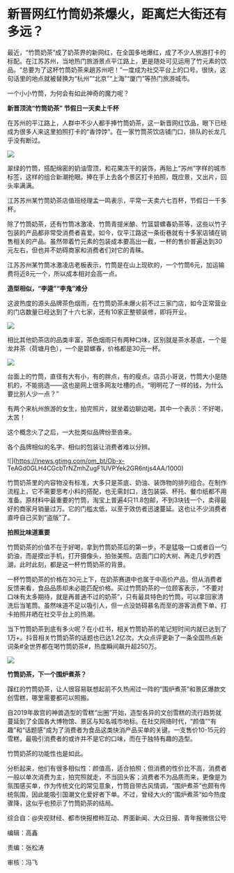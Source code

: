 # 新晋网红竹筒奶茶爆火，距离烂大街还有多远？

最近，“竹筒奶茶”成了奶茶界的新网红，在全国多地爆红，成了不少人旅游打卡的标配。在江苏苏州，当地热门旅游景点平江路上，更是随处可见运用了竹元素的饮品。“总要为了这杯竹筒奶茶来趟苏州吧！”一度成为社交平台上的口号。很快，这句话里的地点就被替换为“杭州”“北京”“上海”“厦门”等热门旅游城市。

一个小小竹筒，为何会有如此神奇的魔力呢？

**新晋顶流“竹筒奶茶” 节假日一天卖上千杯**

在苏州的平江路上，人群中不少人都手捧竹筒奶茶，这一新晋网红饮品，眼下已经成为很多人来这里拍照打卡的“香饽饽”。在一家竹筒茶饮店铺门口，排队的长龙几乎没有断过。

![](https://inews.gtimg.com/om_bt/O2vZbMgIfFAIs2ucDelFIfS1sAd8YF4O6h0y5Dj33z8iIAA/1000)

翠绿的竹筒，搭配绵密的奶油雪顶，和花果冻干的装饰，再贴上“苏州”字样的城市标签，这样的组合新潮抢眼。捧在手上去各个景区打卡拍照，既应景，又出片，回头率满满。

江苏苏州某竹筒奶茶店值班经理孟一鸣表示，平常一天卖六七百杯，节假日一千多杯。

除了竹筒奶茶，还有竹筒冰激凌、竹筒青提米酿、竹篮碧螺春奶茶等，这些以竹子包装的产品都非常受消费者喜爱。如今，仅平江路这一条街巷就有十多家店铺在销售相关的产品。虽然带着竹元素的包装成本要高出一截，一杯的售价普遍达到30元左右，但也并不妨碍商家和消费者们对它的青睐。

江苏苏州某竹筒冰激凌店老板表示，竹筒是在山上现砍的，一个竹筒6元，加运输费将近8元一个，所以成本相对会高一点。

**造型相似，“李逵”“李鬼”难分**

这波热度的源头品牌茶色烟雨，在竹筒奶茶未爆火前不过三家门店，如今正常营业的门店数量已经达到了十六七家，还有10家正整顿装修，即将开业。

![](https://inews.gtimg.com/om_bt/Onzw0aPoHGyvLSh92QRPMqc5bFK7dQHAubzGdlQMEH7ZIAA/1000)

相比其他奶茶店的品类丰富，茶色烟雨只有两种口味，区别就是茶水基底，一个是龙井茶（荷塘月色），一个是碧螺春，价格都是30元一杯。

![](https://inews.gtimg.com/om_bt/OlZ4dbVbukj3jwOx3c_7pGhbvcmVPeE9CZIz_YzEB4ghMAA/1000)

台面上的竹筒，直径有大有小，有的胖点，有的瘦点。店员小哥说，竹筒大小是随机的，不能挑选——这也是网上很多网友吐槽的点，“明明花了一样的钱，为什么要比别人少一点？”

有两个来杭州旅游的女生，拍完照片，就坐着边聊边喝，其中一个表示：不好喝，太苦！

这个概念火了之后，一大批类似品牌纷至沓来。

各个品牌相似的名字、相似的包装让消费者难以分辨。

![](https://inews.gtimg.com/om_bt/Ob-x-
TeAGd0GLH4CGcbTrNZmhZugF1UVPYek2GR6ntjs4AA/1000)

竹筒奶茶里的内容物没有标准，大多只是茶底、奶油、装饰物的排列组合。在制作流程上，它不需要思考小料的搭配，也无需封口，连包装袋、杯托、餐巾纸都不用准备。原材料中最重要的竹筒，淘宝上普遍4只11.8包邮，不到3块钱一个，卖得最好的商家月销量过万。它的门槛太低，以至于效仿者迅速蔓延。这也让不少消费者直呼自己买到“盗版”了。

**拍照比味道重要**

竹筒奶茶的价值不在于好喝，拿到竹筒奶茶后的第一步，不是猛吸一口或者舀一勺奶油，而是摸出手机，打开摄像头，拍张美照。店面门口的大树、再走几步的西湖，此时此刻，都是这一杯竹筒奶茶的背景。

一杯竹筒奶茶的价格在30元上下，在奶茶赛道中也属于中高价产品，但从消费者反馈来看，食品品质却未必能匹配价格。买过竹筒奶茶的一位顾客表示，“不要对口味有太多期待，就是再普通不过的奶茶”，只有最具特色的竹筒，可以拿回家清洗后当笔筒。虽然味道不足以吸引人，但一点没妨碍慕名而至的游客消费下单、打卡拍照并晒在社交平台上的热潮。

当下竹筒奶茶到底有多火呢？在小红书，相关竹筒奶茶的笔记短时间内就已达到了1万+。抖音相关竹筒奶茶的话题也已达1.2亿次。大众点评更新了一条全国热点新词条#全世界都在喝竹筒奶茶#，热度瞬间飙升超250万。

![](https://inews.gtimg.com/om_bt/OKgQWjRfd-A9uQXhK79jew6o-x6LY_YhFlW9q0-jqc8h0AA/1000)

**竹筒奶茶，下一个围炉煮茶？**

蹿红的竹筒奶茶，让人很容易联想起前不久热闹过一阵的“围炉煮茶”和景区爆款文创雪糕，哪里需要都可以照搬。

自2019年故宫的神兽造型的雪糕“出圈”开始，造型各异的文创雪糕的流行趋势就蔓延到了全国各大博物馆、景区与知名城市地标。在社交网络时代，“颜值”“有趣”和“话题感”成为了消费者为食品这类快消产品买单的关键。一支售价10-15元的雪糕，最吸引消费者的或许并不是它的口味，而在于独特有趣的造型。

竹筒奶茶的功能性也是如此。

分析起来，他们有很多相似性：颜值高，适合拍照；但消费的性价比不高，消费者一般以单次消费为主，拍完照就走，不当回头客；消费者不为品质而来，更像是为氛围感买单，作为传统文化的常见意象，竹筒自带古风情调，“围炉煮茶”也颇有传统氛围，因此能吸引国潮文化爱好者下单。不过，曾经大火的“围炉煮茶”如今热度骤降，这似乎也预示了竹筒奶茶的结局。

综合自：@央视财经、都市快报橙柿互动、界面新闻、大众日报、青年报微信公号

编辑：高鑫

责编：张松涛

审核：冯飞

